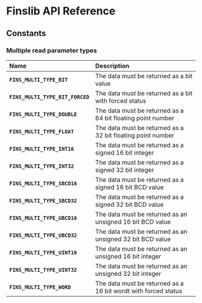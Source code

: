 # Finslib API Reference

## Constants

### Multiple read parameter types

|Name|Description|
|:---|:---|
|**`FINS_MULTI_TYPE_BIT`**|The data must be returned as a bit value|
|**`FINS_MULTI_TYPE_BIT_FORCED`**|The data must be returned as a bit with forced status|
|**`FINS_MULTI_TYPE_DOUBLE`**|The data must be returned as a 64 bit floating point number|
|**`FINS_MULTI_TYPE_FLOAT`**|The data must be returned as a 32 bit floating point number|
|**`FINS_MULTI_TYPE_INT16`**|The data must be returned as a signed 16 bit integer|
|**`FINS_MULTI_TYPE_INT32`**|The data must be returned as a signed 32 bit integer|
|**`FINS_MULTI_TYPE_SBCD16`**|The data must be returned as a signed 16 bit BCD value|
|**`FINS_MULTI_TYPE_SBCD32`**|The data must be returned as a signed 32 bit BCD value|
|**`FINS_MULTI_TYPE_UBCD16`**|The data must be returned as an unsigned 16 bit BCD value|
|**`FINS_MULTI_TYPE_UBCD32`**|The data must be returned as an unsigned 32 bit BCD value|
|**`FINS_MULTI_TYPE_UINT16`**|The data must be returned as an unsigned 16 bit integer|
|**`FINS_MULTI_TYPE_UINT32`**|The data must be returned as an unsigned 32 bit integer|
|**`FINS_MULTI_TYPE_WORD`**|The data must be returned as a 16 bit wordt with forced status|
